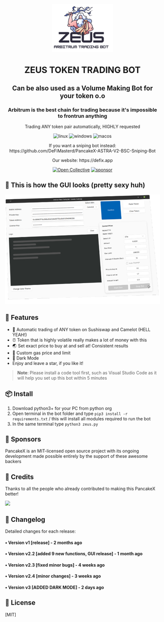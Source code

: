 <div align="center">
  <img src="zeuss.png" width="200"/>
  <h1>ZEUS TOKEN TRADING BOT</h1>
  <h2>Can be also used as a Volume Making Bot for your token o.o</h2>
  <h3>Arbitrum is the best chain for trading because it's impossible to frontrun anything</h3>
  <p>Trading ANY token pair automatically, HIGHLY requested</p>
  <p align="center">
</p>

<p align="center">
  <img src="https://img.shields.io/badge/Linux-FCC624?style=for-the-badge&logo=linux&logoColor=black" alt="linux" />
  <img src="https://img.shields.io/badge/Windows-0078D6?style=for-the-badge&logo=windows&logoColor=white" alt="windows" />
  <img src="https://img.shields.io/badge/mac%20os-000000?style=for-the-badge&logo=macos&logoColor=F0F0F0" alt="macos" />
</p>
  
  <p>If you want a sniping bot instead: https://github.com/DeFiMasterd/PancakeX-ASTRA-V2-BSC-Sniping-Bot</p>
  <p>Our website: https://defix.app</p>
 
  [![Open Collective](https://img.shields.io/opencollective/backers/fakerjs)](https://opencollective.com/fakerjs#section-contributors)
  [![sponsor](https://img.shields.io/opencollective/all/fakerjs?label=sponsors)](https://opencollective.com/fakerjs)
  
</div>

## 💎 This is how the GUI looks (pretty sexy huh)

![GUI preview](mockup.png)

## 🚀 Features
- 💌 Automatic trading of ANY token on Sushiswap and Camelot (HELL YEAH!)
- ⏰ Token that is highly volatile really makes a lot of money with this
- 🌏 Set exact price to buy at and sell at! Consistent results
- 💸 Custom gas price and limit
- 💸 Dark Mode
- Enjoy and leave a star, if you like it!

> **Note**: Please install a code tool first, such as Visual Studio Code as it will help you set up this bot within 5 minutes

## 📦 Install


1. Download python3+ for your PC from python org
2. Open terminal in the bot folder and type ```pip3 install -r requirements.txt``` / this will install all modules required to run the bot
3. In the same terminal type ```python3 zeus.py```


## 🤝 Sponsors

PancakeX is an MIT-licensed open source project with its ongoing development made possible entirely by the support of these awesome backers

## 📘 Credits

Thanks to all the people who already contributed to making this PancakeX better!

<img src="https://opencollective.com/fakerjs/contributors.svg?width=800" />

## 📝 Changelog

Detailed changes for each release:

#### • Version v1 [release] - 2 months ago
#### • Version v2.2 [added 9 new functions, GUI release] - 1 month ago
#### • Version v2.3 [fixed minor bugs] - 4 weeks ago
#### • Version v2.4 [minor changes] - 3 weeks ago
#### • Version v3 [ADDED DARK MODE] - 2 days ago

## 🔑 License

[MIT]
